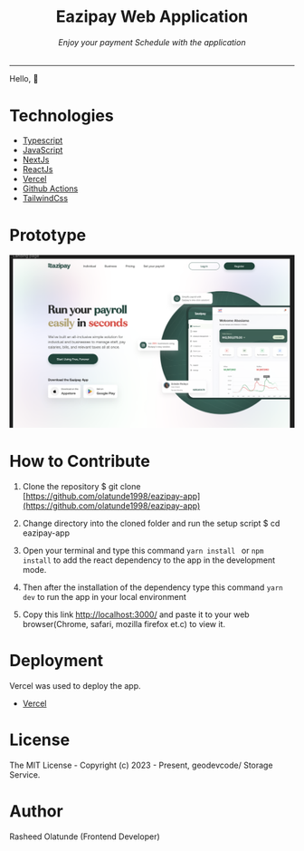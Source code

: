 <div align="center">
<h1>Eazipay Web Application</h1>
<h6><i>Enjoy your payment Schedule with the application</i></h6>
<hr />
</div>

Hello, 👋 
<!-- Eazipay Web Application allows user to manage their travel plans. -->

<!-- Here's some notes about my submission:

1. A link to the project repository   https://github.com/olatunde1998/eazipay-app

2. A publicly live hosted URL of the challenge  https://travel-manager-app.vercel.app

Thank you very much.

Best regards\
Rasheed Olatunde -->

# Technologies 

 + [Typescript](https://www.typescriptlang.org/) 
 + [JavaScript](https://javascript.info/) 
 + [NextJs](https://nextjs.org/)
 + [ReactJs](https://react.dev/) 
 + [Vercel](https://vercel.com/dashboard) 
 + [Github Actions](https://docs.github.com/en/actions/)
 + [TailwindCss](https://tailwindcss.com/) 



# Prototype
![Minion](public/images/eazipay-app-prototype.png)
 
# How to Contribute

1. Clone the repository 
$ git clone [https://github.com/olatunde1998/eazipay-app](https://github.com/olatunde1998/eazipay-app)

2. Change directory into the cloned folder and run the setup script
$ cd eazipay-app

3. Open your terminal and type this command `yarn install ` or `npm install` to add the react dependency to the app in the development mode.

4. Then after the installation of the  dependency type this command  `yarn dev` to run the app in your local environment 

5. Copy this link [http://localhost:3000/](http://localhost:3000/) and paste it to your web browser(Chrome, safari, mozilla firefox et.c) to view it.


# Deployment
Vercel was used to deploy the app. 
 + [Vercel](https://vercel.com/dashboard)

# License
The MIT License - Copyright (c) 2023 - Present, geodevcode/  Storage Service.

# Author
Rasheed Olatunde (Frontend Developer)
